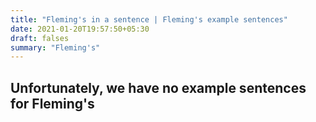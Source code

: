 ```yaml
---
title: "Fleming's in a sentence | Fleming's example sentences"
date: 2021-01-20T19:57:50+05:30
draft: falses
summary: "Fleming's"
---
```

## Unfortunately, we have no example sentences for Fleming's                 
